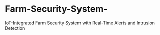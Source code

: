 # Farm-Security-System-
IoT-Integrated Farm Security System with Real-Time Alerts and Intrusion Detection
